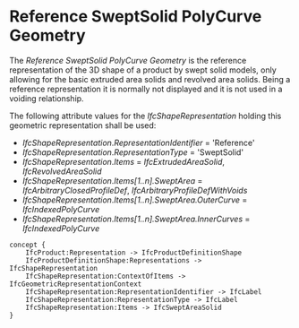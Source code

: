 Reference SweptSolid PolyCurve Geometry
=======================================

The _Reference SweptSolid PolyCurve Geometry_ is the reference representation of the 3D shape of a product by swept solid models, only allowing for the basic extruded area solids and revolved area solids. Being a reference representation it is normally not displayed and it is not used in a voiding relationship.

The following attribute values for the _IfcShapeRepresentation_ holding this geometric representation shall be used:

* _IfcShapeRepresentation_._RepresentationIdentifier_ = 'Reference'
* _IfcShapeRepresentation_._RepresentationType_ = 'SweptSolid'
* _IfcShapeRepresentation_._Items_ = _IfcExtrudedAreaSolid_, _IfcRevolvedAreaSolid_
* _IfcShapeRepresentation_._Items[1..n].SweptArea_ = _IfcArbitraryClosedProfileDef_, _IfcArbitraryProfileDefWithVoids_
* _IfcShapeRepresentation_._Items[1..n].SweptArea.OuterCurve_ = _IfcIndexedPolyCurve_
* _IfcShapeRepresentation_._Items[1..n].SweptArea.InnerCurves_ = _IfcIndexedPolyCurve_

```
concept {
    IfcProduct:Representation -> IfcProductDefinitionShape
    IfcProductDefinitionShape:Representations -> IfcShapeRepresentation
    IfcShapeRepresentation:ContextOfItems -> IfcGeometricRepresentationContext
    IfcShapeRepresentation:RepresentationIdentifier -> IfcLabel
    IfcShapeRepresentation:RepresentationType -> IfcLabel
    IfcShapeRepresentation:Items -> IfcSweptAreaSolid
}
```
